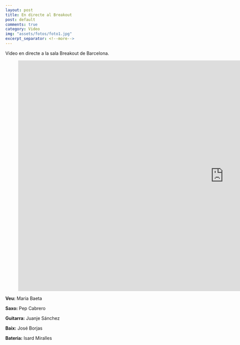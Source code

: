 ```yaml
---
layout: post
title: En directe al Breakout
post: default
comments: true
category: Video
img: "assets/fotos/foto1.jpg"
excerpt_separator: <!--more-->
---
```


Video en directe a la sala Breakout de Barcelona.

<!--more-->


<figure><iframe width="1280" height="720" src="https://www.youtube.com/embed/oevn35Mrxzk" frameborder="0" gesture="media" allow="encrypted-media" allowfullscreen></iframe></figure>


**Veu:** Maria Baeta

**Saxo:** Pep Cabrero

**Guitarra:** Juanje Sánchez

**Baix:** José Borjas

**Bateria:** Isard Miralles

